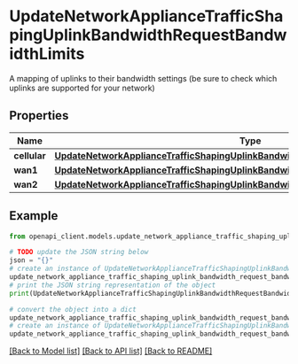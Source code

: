 # UpdateNetworkApplianceTrafficShapingUplinkBandwidthRequestBandwidthLimits

A mapping of uplinks to their bandwidth settings (be sure to check which uplinks are supported for your network)

## Properties

Name | Type | Description | Notes
------------ | ------------- | ------------- | -------------
**cellular** | [**UpdateNetworkApplianceTrafficShapingUplinkBandwidthRequestBandwidthLimitsCellular**](UpdateNetworkApplianceTrafficShapingUplinkBandwidthRequestBandwidthLimitsCellular.md) |  | [optional] 
**wan1** | [**UpdateNetworkApplianceTrafficShapingUplinkBandwidthRequestBandwidthLimitsWan1**](UpdateNetworkApplianceTrafficShapingUplinkBandwidthRequestBandwidthLimitsWan1.md) |  | [optional] 
**wan2** | [**UpdateNetworkApplianceTrafficShapingUplinkBandwidthRequestBandwidthLimitsWan2**](UpdateNetworkApplianceTrafficShapingUplinkBandwidthRequestBandwidthLimitsWan2.md) |  | [optional] 

## Example

```python
from openapi_client.models.update_network_appliance_traffic_shaping_uplink_bandwidth_request_bandwidth_limits import UpdateNetworkApplianceTrafficShapingUplinkBandwidthRequestBandwidthLimits

# TODO update the JSON string below
json = "{}"
# create an instance of UpdateNetworkApplianceTrafficShapingUplinkBandwidthRequestBandwidthLimits from a JSON string
update_network_appliance_traffic_shaping_uplink_bandwidth_request_bandwidth_limits_instance = UpdateNetworkApplianceTrafficShapingUplinkBandwidthRequestBandwidthLimits.from_json(json)
# print the JSON string representation of the object
print(UpdateNetworkApplianceTrafficShapingUplinkBandwidthRequestBandwidthLimits.to_json())

# convert the object into a dict
update_network_appliance_traffic_shaping_uplink_bandwidth_request_bandwidth_limits_dict = update_network_appliance_traffic_shaping_uplink_bandwidth_request_bandwidth_limits_instance.to_dict()
# create an instance of UpdateNetworkApplianceTrafficShapingUplinkBandwidthRequestBandwidthLimits from a dict
update_network_appliance_traffic_shaping_uplink_bandwidth_request_bandwidth_limits_from_dict = UpdateNetworkApplianceTrafficShapingUplinkBandwidthRequestBandwidthLimits.from_dict(update_network_appliance_traffic_shaping_uplink_bandwidth_request_bandwidth_limits_dict)
```
[[Back to Model list]](../README.md#documentation-for-models) [[Back to API list]](../README.md#documentation-for-api-endpoints) [[Back to README]](../README.md)


